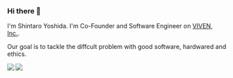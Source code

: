 ### Hi there 👋
I'm Shintaro Yoshida. I'm Co-Founder and Software Engineer on [VIVEN, Inc.](https://www.viven.inc). 

Our goal is to tackle the diffcult problem with good software, hardwared and ethics.

<a href="https://github.com/sht47/sht47">
  <img align="left" src="https://github-readme-stats.vercel.app/api?username=sht47&bg_color=33374c&title_color=e2a478&text_color=84a0c6&border_color=6b7089&icon_color=c6c8d1&count_private=true&show_icons=true" />
</a>
<a href="https://github.com/sht47/sht47">
  <img align="left" src="https://github-readme-stats.vercel.app/api/top-langs/?username=sht47&langs_count=8&count_private=true&bg_color=33374c&title_color=89b9c2&text_color=c6c8d1&border_color=6b7089&icon_color=c6c8d1" />
</a>
